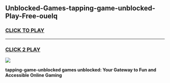 
## Unblocked-Games-tapping-game-unblocked-Play-Free-ouelq
<h3>
<a href="https://premium76.site?title=tapping-game-unblocked&ref=18A1">CLICK TO PLAY</a></h3>
<hr>

<h3>
<a href="https://premium76.site?title=tapping-game-unblocked&ref=18A1">CLICK 2 PLAY</a>
  
</h3>

<a href="https://premium76.site?title=tapping-game-unblocked&ref=18A1"><img src="https://clearcache.store/games.png"></a>


**tapping-game-unblocked games unblocked: Your Gateway to Fun and Accessible Online Gaming**
